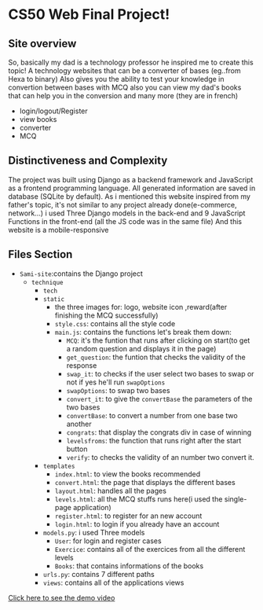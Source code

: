 # CS50 Web Final Project!

## Site overview

So, basically my dad is a technology professor he inspired me to create this topic!
A technology websites that can be a converter of bases (eg..from Hexa to binary) Also gives you the ability to test your knowledge in convertion between bases with MCQ 
also you can view my dad's books that can help you in the conversion and many more (they are in french)
- login/logout/Register 
- view books  
- converter 
- MCQ 

## Distinctiveness and Complexity

The project was built using Django as a backend framework and JavaScript as a frontend programming language. All generated information are saved in database (SQLite by default).
As i mentioned this website inspired from my father's topic, it's not similar to any project already done(e-commerce, network...)
i used Three Django models in the back-end and 9 JavaScript Functions in the front-end (all the JS code was in the same file)
And this website is a mobile-responsive

## Files Section

- `Sami-site`:contains the Django project
  - `technique`
    - `tech`
    - `static`
      - the three images for: logo, website icon ,reward(after finishing the MCQ successfully)
      - `style.css`: contains all the style code
      - `main.js`: contains the functions let's break them down:
        - `MCQ`: it's the funtion that runs after clicking on start(to get a random question and displays it in the page)
        - `get_question`: the funtion that checks the validity of the response
        - `swap_it`: to checks if the user select two bases to swap or not if yes he'll run `swapOptions`
        - `swapOptions`: to swap two bases
        - `convert_it`: to give the `convertBase` the parameters of the two bases
        - `convertBase`: to convert a number from one base two another
        - `congrats`: that display the congrats div in case of winning
        - `levelsfroms`: the function that runs right after the start button
        - `verify`: to checks the validity of an number two convert it.
    - `templates`
      - `index.html`: to view the books recommended
      - `convert.html`: the page that displays the different bases
      - `layout.html`: handles all the pages
      - `levels.html`: all the MCQ stuffs runs here(i used the single-page application)
      - `register.html`: to register for an new account
      - `login.html`: to login if you already have an account
    - `models.py`: i used Three models
      - `User`: for login and register cases
      - `Exercice`: contains all of the exercices from all the different levels
      - `Books`: that contains informations of the books
    - `urls.py`: contains 7 different paths
    - `views`: contains all of the applications views


[Click here to see the demo video]()
